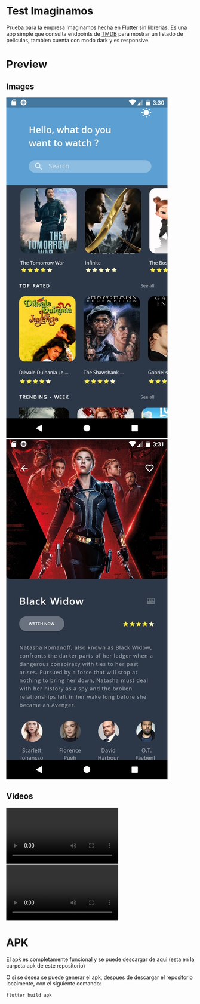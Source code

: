 # Test Imaginamos

Prueba para la empresa Imaginamos hecha en Flutter sin librerias. 
Es una app simple que consulta endpoints de [TMDB](https://www.themoviedb.org/documentation/api) para mostrar un listado de peliculas, tambien cuenta con modo dark y es responsive.


# Preview

## Images

![Image 1](https://github.com/criistian14/prueba-imaginamos/blob/master/assets/preview/1.jpg)
![Image 2](https://github.com/criistian14/prueba-imaginamos/blob/master/assets/preview/2.jpg)


## Videos

![Video 1](https://github.com/criistian14/prueba-imaginamos/blob/master/assets/preview/1.mp4)
![Video 2](https://github.com/criistian14/prueba-imaginamos/blob/master/assets/preview/2.mp4)


# APK


El apk es completamente funcional y se puede descargar de [aqui](https://github.com/criistian14/test-quick/raw/dev/apk/testquick_christian.apk) (esta en la carpeta apk de este repositorio)

O si se desea se puede generar el apk, despues de descargar el repositorio localmente, con el siguiente comando:

```cmd
flutter build apk
```
